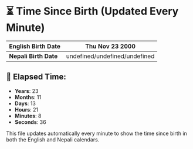 # ⏳ Time Since Birth (Updated Every Minute)

| **English Birth Date** | Thu Nov 23 2000 |
|------------------------|-------------------------------------|
| **Nepali Birth Date**  | undefined/undefined/undefined                  |

## 📅 Elapsed Time:

- **Years**: 23
- **Months**: 11
- **Days**: 13
- **Hours**: 21
- **Minutes**: 8
- **Seconds**: 36

This file updates automatically every minute to show the time since birth in both the English and Nepali calendars.